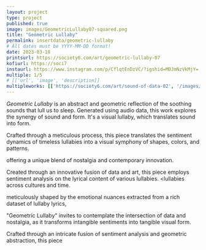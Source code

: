 ```yaml
---
layout: project
type: project
published: true
image: images/GeometricLullaby07-squared.png
title: "Geometric Lullaby"
permalink: insertdata/geometric-lullaby
# All dates must be YYYY-MM-DD format!
date: 2023-03-18
printsurl: https://society6.com/art/geometric-lullaby-07
kofiurl: https://soci7
instaurl: https://www.instagram.com/p/CflqtEnDzVC/?igshid=MDJmNzVkMjY=
multiple: 1/5
# [['url', 'image', 'description]]
multipleworks: [['https://society6.com/art/sound-of-data-02', '/images/GeometricLullaby01-squared.png', 'Geometric Lullaby 2/5'], ['https://society6.com/art/geometric-lullaby-01', '/images/GeometricLullaby05-squared.png', 'Geometric Lullaby 5/5']]
---
```


*Geometric Lullaby* is an abstract and geometric reflection of the soothing sounds that lull us to sleep. Generated using audio data, this work explores the synergy of sound and form. It's a visual lullaby, which translates sound into form.

Crafted through a meticulous process, this piece translates the sentiment dynamics of timeless lullabies into a visual symphony of shapes, colors, and patterns.  

offering a unique blend of nostalgia and contemporary innovation.

Created through an innovative fusion of data and art, this piece employs sentiment analysis on the lyrical content of various lullabies. <lullabies across cultures and time.

meticulously shaped by the emotional nuances extracted from a rich dataset of lullaby lyrics,

"Geometric Lullaby" invites to contemplate the intersection of data and nostalgia, as it transforms intangible sentiments into tangible visual form.

Crafted through an intricate fusion of sentiment analysis and geometric abstraction, this piece
